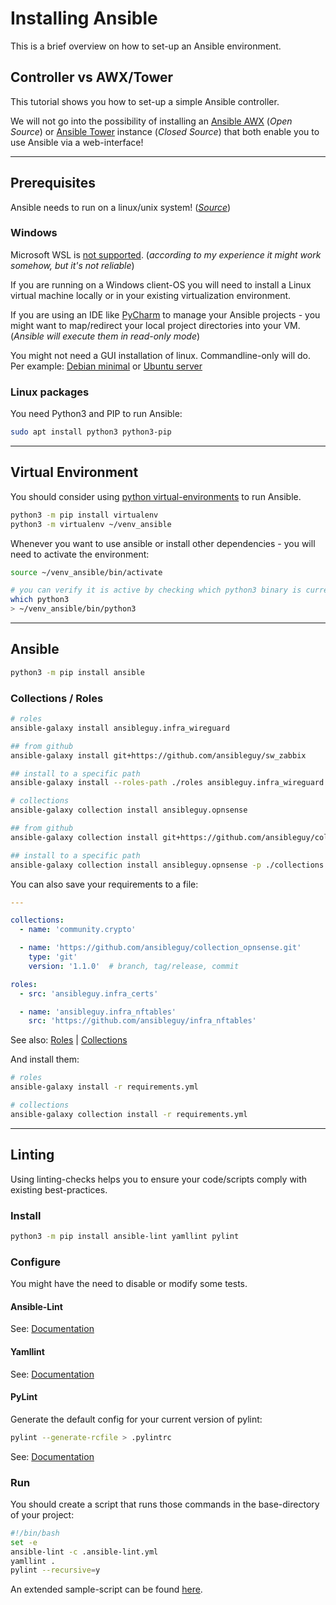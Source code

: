 # Installing Ansible

This is a brief overview on how to set-up an Ansible environment.

## Controller vs AWX/Tower

This tutorial shows you how to set-up a simple Ansible controller.

We will not go into the possibility of installing an [Ansible AWX](https://www.ansible.com/community/awx-project) (_Open Source_) or [Ansible Tower](https://access.redhat.com/products/ansible-tower-red-hat) instance (_Closed Source_) that both enable you to use Ansible via a web-interface!

----

## Prerequisites

Ansible needs to run on a linux/unix system! (_[Source](https://docs.ansible.com/ansible/latest/installation_guide/installation_distros.html)_)

### Windows

Microsoft WSL is [not supported](https://docs.ansible.com/ansible/latest/installation_guide/intro_installation.html#control-node-requirements). (_according to my experience it might work somehow, but it's not reliable_)

If you are running on a Windows client-OS you will need to install a Linux virtual machine locally or in your existing virtualization environment.

If you are using an IDE like [PyCharm](https://www.jetbrains.com/pycharm/) to manage your Ansible projects - you might want to map/redirect your local project directories into your VM. (_Ansible will execute them in read-only mode_)

You might not need a GUI installation of linux. Commandline-only will do. Per example: [Debian minimal](https://www.debian.org/CD/netinst/) or [Ubuntu server](https://ubuntu.com/download/server)

### Linux packages

You need Python3 and PIP to run Ansible:

```bash
sudo apt install python3 python3-pip
```

----

## Virtual Environment

You should consider using [python virtual-environments](https://realpython.com/python-virtual-environments-a-primer/) to run Ansible.

```bash
python3 -m pip install virtualenv
python3 -m virtualenv ~/venv_ansible
```

Whenever you want to use ansible or install other dependencies - you will need to activate the environment:

```bash
source ~/venv_ansible/bin/activate

# you can verify it is active by checking which python3 binary is currently used
which python3
> ~/venv_ansible/bin/python3
```

----

## Ansible

```bash
python3 -m pip install ansible
```

### Collections / Roles

```bash
# roles
ansible-galaxy install ansibleguy.infra_wireguard

## from github
ansible-galaxy install git+https://github.com/ansibleguy/sw_zabbix

## install to a specific path
ansible-galaxy install --roles-path ./roles ansibleguy.infra_wireguard

# collections
ansible-galaxy collection install ansibleguy.opnsense

## from github
ansible-galaxy collection install git+https://github.com/ansibleguy/collection_opnsense

## install to a specific path
ansible-galaxy collection install ansibleguy.opnsense -p ./collections
```

You can also save your requirements to a file:

```yaml
---

collections:
  - name: 'community.crypto'

  - name: 'https://github.com/ansibleguy/collection_opnsense.git'
    type: 'git'
    version: '1.1.0'  # branch, tag/release, commit

roles:
  - src: 'ansibleguy.infra_certs'

  - name: 'ansibleguy.infra_nftables'
    src: 'https://github.com/ansibleguy/infra_nftables'
```

See also: [Roles](https://galaxy.ansible.com/docs/using/installing.html#installing-multiple-roles-from-a-file) | [Collections](https://docs.ansible.com/ansible/devel/collections_guide/collections_installing.html#installing-collections-with-ansible-galaxy)

And install them:

```bash
# roles
ansible-galaxy install -r requirements.yml

# collections
ansible-galaxy collection install -r requirements.yml
```

----

## Linting

Using linting-checks helps you to ensure your code/scripts comply with existing best-practices.

### Install

```bash
python3 -m pip install ansible-lint yamllint pylint
```

### Configure

You might have the need to disable or modify some tests.

#### Ansible-Lint

See: [Documentation](https://ansible-lint.readthedocs.io/configuring/)

#### Yamllint

See: [Documentation](https://yamllint.readthedocs.io/en/stable/configuration.html)

#### PyLint

Generate the default config for your current version of pylint:

```bash
pylint --generate-rcfile > .pylintrc
```

See: [Documentation](https://yamllint.readthedocs.io/en/stable/configuration.html)

### Run

You should create a script that runs those commands in the base-directory of your project:

```bash
#!/bin/bash
set -e
ansible-lint -c .ansible-lint.yml
yamllint .
pylint --recursive=y
```

An extended sample-script can be found [here](https://github.com/ansibleguy/videos/blob/main/2/structure/extended/script/lint.sh).
